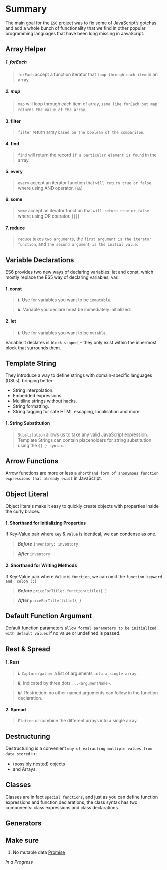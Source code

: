 # Summary
The main goal for the `ES6` project was to fix some of JavaScript’s gotchas and add a whole bunch of functionality that we find in other popular programming languages that have been long missing in JavaScript.
## Array Helper

##### 1. forEach
> `forEach` accept a function iterator that `loop through each item` in an array.
##### 2. map
> `map` will loop through each item of array, `same like forEach but map returns the value of the array`.
#### 3. filter 
> `filter` return array `based on the boolean of the comparison`.
#### 4. find
> `find` will return the record `if a particular element is found` in the array.
#### 5. every
> `every` accept an iterator function that `will return true or false` where using AND operator. (`&&`)
#### 6. some
> `some` accept an iterator function that `will return true or false` where using OR operator. (`||`)
#### 7. reduce
> `reduce` takes `two arguments`, the `first argument is the iterator function`, and `the second argument is the initial value`.


## Variable Declarations
ES6 provides two new ways of declaring variables: let and const, which mostly replace the ES5 way of declaring variables, var.

#### 1. const
> ***i.*** Use for variables you want to be `immutable`.

> ***ii.*** Variable you declare must be immediately initialized.
#### 2. let
> ***i.*** Use for variables you want to be `mutable`.

Variable it declares is `block-scoped`, – they only exist within the innermost block that surrounds them.

## Template String
They introduce a way to define strings with domain-specific languages (DSLs), bringing better:
* String interpolation.
* Embedded expressions.
* Multiline strings without hacks.
* String formatting.
* String tagging for safe HTML escaping, localisation and more.

#### 1. String Substitution
> `Substitution` allows us to take any valid JavaScript expression.
Template Strings can contain placeholders for string substitution using the `${ } syntax`.

## Arrow Functions
Arrow functions are more or less a `shorthand form of anonymous function expressions that already exist` in JavaScript.
## Object Literal
Object literals make it easy to quickly create objects with properties inside the curly braces.

#### 1. Shorthand for Initializing Properties
If Key-Value pair where `Key` & `Value` is identical, we can condense as one.
> ***Before***
    `inventory: inventory`

> ***After***
    `inventory`
    
#### 2. Shorthand for Writing Methods
If Key-Value pair where `Value` is `function`, we can omit the `function keyword and  colon (:)`

> ***Before***
    `priceForTitle: function(title){ }`
    
> ***After***
    `priceForTitle(title){ }`
    
## Default Function Argument
Default function parameters `allow formal parameters to be initialized with default values` if no value or undefined is passed.
## Rest & Spread

#### 1. Rest
> ***i.*** `Capture/gather` a list of arguments `into a single array`.

> ***ii.*** Indicated by three dots `...<argumentName>`.

> ***iii.*** Restriction: no other named arguments can follow in the function declaration.

#### 2. Spread
>`Flatten` or combine the different arrays into a single array.

## Destructuring
Destructuring is a convenient `way of extracting multiple values from data stored` in :
* (possibly nested) objects 
* and Arrays.


## Classes
Classes are in fact `special functions`, and just as you can define function expressions and function declarations, the class syntax has two components: class expressions and class declarations.

## Generators

## Make sure    
1. No mutable data
[Promise](https://scotch.io/amp/tutorials/javascript-promises-for-dummies)

*In a Progress*

